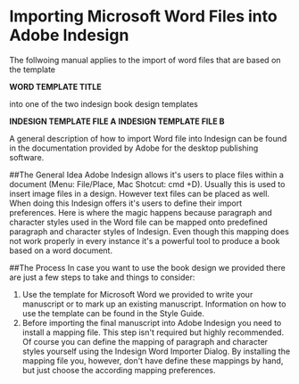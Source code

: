 # Importing Microsoft Word Files into Adobe Indesign 
The follwoing manual applies to the import of word files that are based on the template

**WORD TEMPLATE TITLE**

into one of the two indesign book design templates

**INDESIGN TEMPLATE FILE A**
**INDESIGN TEMPLATE FILE B**
  
A general description of how to import Word file into Indesign can be found in the documentation provided by Adobe for the desktop publishing software.

##The General Idea
Adobe Indesign allows it's users to place files within a document (Menu: File/Place, Mac Shotcut: cmd +D). Usually this is used to insert  image files in a design. However text files can be placed as well. When doing this Indesign offers it's users to define their import preferences. Here is where the magic happens because paragraph and character styles used in the Word file can be mapped onto predefined paragraph and character styles of Indesign. Even though this mapping does not work properly in every instance it's a powerful tool to produce a book based on a word document. 

##The Process
In case you want to use the book design we provided there are just a few steps to take and things to consider:

1. Use the template for Microsoft Word we provided to write your manuscript or to mark up an existing manuscript. Information on how to use the template can be found in the Style Guide.
2. Before importing the final manuscript into Adobe Indesign you need to install a mapping file. This step isn't required but highly recommended. Of course you can define the mapping of paragraph and character styles yourself using the Indesign Word Importer Dialog. By installing the mapping file you, however, don't have define these mappings by hand, but just choose the according mapping preferences.